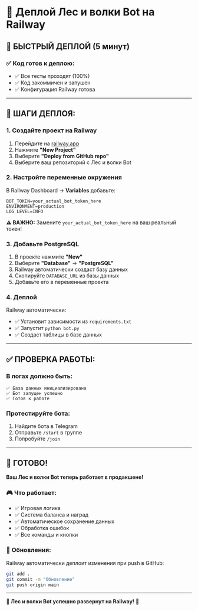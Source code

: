 # 🚂 Деплой Лес и волки Bot на Railway

## 🎯 **БЫСТРЫЙ ДЕПЛОЙ (5 минут)**

### ✅ **Код готов к деплою:**
- ✅ Все тесты проходят (100%)
- ✅ Код закоммичен и запушен
- ✅ Конфигурация Railway готова

---

## 🚀 **ШАГИ ДЕПЛОЯ:**

### 1. **Создайте проект на Railway**
1. Перейдите на [railway.app](https://railway.app)
2. Нажмите **"New Project"**
3. Выберите **"Deploy from GitHub repo"**
4. Выберите ваш репозиторий с Лес и волки Bot

### 2. **Настройте переменные окружения**
В Railway Dashboard → **Variables** добавьте:

```
BOT_TOKEN=your_actual_bot_token_here
ENVIRONMENT=production
LOG_LEVEL=INFO
```

**⚠️ ВАЖНО:** Замените `your_actual_bot_token_here` на ваш реальный токен!

### 3. **Добавьте PostgreSQL**
1. В проекте нажмите **"New"**
2. Выберите **"Database"** → **"PostgreSQL"**
3. Railway автоматически создаст базу данных
4. Скопируйте `DATABASE_URL` из базы данных
5. Добавьте его в переменные проекта

### 4. **Деплой**
Railway автоматически:
- ✅ Установит зависимости из `requirements.txt`
- ✅ Запустит `python bot.py`
- ✅ Создаст таблицы в базе данных

---

## ✅ **ПРОВЕРКА РАБОТЫ:**

### В логах должно быть:
```
✅ База данных инициализирована
✅ Бот запущен успешно
✅ Готов к работе
```

### Протестируйте бота:
1. Найдите бота в Telegram
2. Отправьте `/start` в группе
3. Попробуйте `/join`

---

## 🎉 **ГОТОВО!**

**Ваш Лес и волки Bot теперь работает в продакшене!**

### 🎮 **Что работает:**
- ✅ Игровая логика
- ✅ Система баланса и наград
- ✅ Автоматическое сохранение данных
- ✅ Обработка ошибок
- ✅ Все команды и кнопки

### 🔄 **Обновления:**
Railway автоматически деплоит изменения при push в GitHub:
```bash
git add .
git commit -m "Обновление"
git push origin main
```

---

**🚂 Лес и волки Bot успешно развернут на Railway!** 🌲
